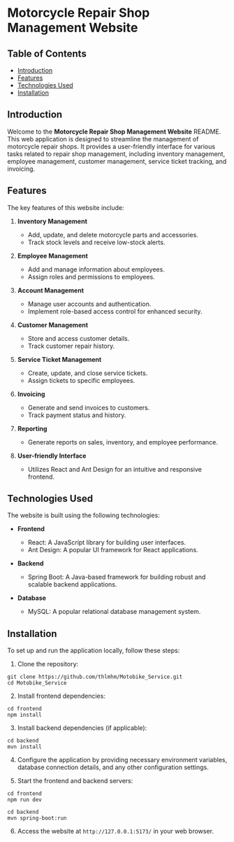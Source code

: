 # Motorcycle Repair Shop Management Website

## Table of Contents
- [Introduction](#introduction)
- [Features](#features)
- [Technologies Used](#technologies-used)
- [Installation](#installation)

## Introduction

Welcome to the **Motorcycle Repair Shop Management Website** README. This web application is designed to streamline the management of motorcycle repair shops. It provides a user-friendly interface for various tasks related to repair shop management, including inventory management, employee management, customer management, service ticket tracking, and invoicing.

## Features

The key features of this website include:

1. **Inventory Management**
   - Add, update, and delete motorcycle parts and accessories.
   - Track stock levels and receive low-stock alerts.
   
2. **Employee Management**
   - Add and manage information about employees.
   - Assign roles and permissions to employees.
   
3. **Account Management**
   - Manage user accounts and authentication.
   - Implement role-based access control for enhanced security.
   
4. **Customer Management**
   - Store and access customer details.
   - Track customer repair history.
   
5. **Service Ticket Management**
   - Create, update, and close service tickets.
   - Assign tickets to specific employees.
   
6. **Invoicing**
   - Generate and send invoices to customers.
   - Track payment status and history.
   
7. **Reporting**
   - Generate reports on sales, inventory, and employee performance.
   
8. **User-friendly Interface**
   - Utilizes React and Ant Design for an intuitive and responsive frontend.

## Technologies Used

The website is built using the following technologies:

- **Frontend**
  - React: A JavaScript library for building user interfaces.
  - Ant Design: A popular UI framework for React applications.
  
- **Backend**
  - Spring Boot: A Java-based framework for building robust and scalable backend applications.
  
- **Database**
  - MySQL: A popular relational database management system.

## Installation

To set up and run the application locally, follow these steps:

1. Clone the repository:

```shell
git clone https://github.com/thlmhm/Motobike_Service.git
cd Motobike_Service
```

2. Install frontend dependencies:

```shell
cd frontend
npm install
```

3. Install backend dependencies (if applicable):

```shell
cd backend
mvn install
```

4. Configure the application by providing necessary environment variables, database connection details, and any other configuration settings.

5. Start the frontend and backend servers:

```shell
cd frontend
npm run dev
```

```shell
cd backend
mvn spring-boot:run
```

6. Access the website at `http://127.0.0.1:5173/` in your web browser.
